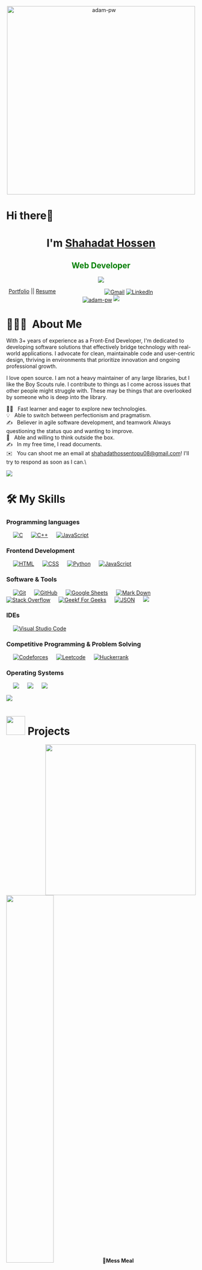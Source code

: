 <p align="center"><img   width="500"
      height="500"  src="https://github.com/user-attachments/assets/0ee3cb87-6e69-467a-b04e-1df679ab21f2" alt="adam-pw" /></p>

# Hi there👋

<h1 align="center">I'm <a href="https://100rabhcsmc.github.io/Me.io/" target="blank">
Shahadat Hossen</a></h1>
<h2 style="color: green" align="center">Web Developer</h2>
<p align="center">
  <img src="https://readme-typing-svg.herokuapp.com?font=ROBOT&duration=2500&size=20&color=39FF14&background=000000&center=true&vCenter=true&width=490&lines=%3E+Works+on+Front-End+Development+🌟">
</p>

<p align='center'>
	<a href="https://100rabhcsmc.github.io/Me.io/" target="blank">Portfolio</a>
	||
	<a  href="https://github.com/user-attachments/files/16478575/BubbleCV__3_.1.pdf">Resume</a>
	  &emsp;
	  &emsp;
	  &emsp;
	  &emsp;
	  &emsp;
	  &emsp;
	  &emsp;
	<a  href="mailto:ahmed.7oskaa@gmail.com"><img align='center' src="https://img.shields.io/badge/gmail-%23EA4335.svg?style=plastic&logo=gmail&logoColor=white" alt="Gmail"/></a>
	<a href="https://www.linkedin.com/in/7oskaa/"><img align='center' src="https://img.shields.io/badge/linkedin-%230A66C2.svg?style=plastic&logo=linkedin&logoColor=white" alt="LinkedIn"/></a>
	  &emsp;
	  &emsp;
	  &emsp;
	  &emsp;
	  &emsp;
	  &emsp;
	<a href="https://www.linkedin.com/in/7oskaa/"><img align='center' src="https://komarev.com/ghpvc/?username=adam-pw&label=Profile%20views&color=0e75b6&style=flat" alt="adam-pw" /></a>
	<img src="https://user-images.githubusercontent.com/73097560/115834477-dbab4500-a447-11eb-908a-139a6edaec5c.gif">
</p>

# 👨🏻‍💻 &nbsp;About Me
<p>With 3+ years of experience as a Front-End Developer, I'm dedicated to developing software solutions that effectively bridge technology with real-world applications. I advocate for clean, maintainable code and user-centric design, thriving in environments that prioritize innovation and ongoing professional growth.</p>

<p>I love open source. I am not a heavy maintainer of any large libraries, but I like the Boy Scouts rule. I contribute to things as I come across issues that other people might struggle with. These may be things that are overlooked by someone who is deep into the library. </p>

👨‍💻 &nbsp; Fast learner and eager to explore new technologies. \
💡 &nbsp; Able to switch between perfectionism and pragmatism.\
✍️ &nbsp; Believer in agile software development, and teamwork  Always questioning the status quo and wanting to improve.\
🌱 &nbsp; Able and willing to think outside the box.\
✍️ &nbsp; In my free time, I read documents.\
✉️ &nbsp; You can shoot me an email at shahadathossentopu08@gmail.com! I'll try to respond as soon as I can.\

<img src="https://user-images.githubusercontent.com/73097560/115834477-dbab4500-a447-11eb-908a-139a6edaec5c.gif">

# 🛠️ My Skills

###  Programming languages
<p align="left"> 
  &emsp; 
  <a href="#"><img alt="C" src="https://img.shields.io/badge/C%20-%232370ED.svg?style=plastic&logo=c&logoColor=white"></a> 
  &emsp;
  <a href="#"> <img alt="C++" src="https://img.shields.io/badge/C++%20-%2300599C.svg?style=plastic&logo=c%2B%2B&logoColor=white"></a> 
  &emsp;
  <a href="#"><img alt="JavaScript" src="https://img.shields.io/badge/JavaScript%20-%23F7DF1E.svg?style=plastic&logo=javascript&logoColor=black"></a>
</p>


###  Frontend Development
<p align="left"> 
  &emsp; 
  <a href="#"><img alt="HTML" src="https://img.shields.io/badge/HTML5%20-%23E34F26.svg?style=plastic&logo=html5&logoColor=white"></a>   
  &emsp;
  <a href="#"><img alt="CSS" src="https://img.shields.io/badge/CSS%20-%231572B6.svg?style=plastic&logo=css3&logoColor=white"></a> 
  &emsp;
  <a href="#"><img alt="Python" src="https://img.shields.io/badge/react-%2361DAFB.svg?style=plastic&logo=React&logoColor=black"></a>
  &emsp;
  <a href="#"><img alt="JavaScript" src="https://img.shields.io/badge/JavaScript%20-%23F7DF1E.svg?style=plastic&logo=javascript&logoColor=black"></a>
</p>


 ###  Software & Tools
<p align="left">
  &emsp;
    <a href="#"><img alt="Git" src="https://img.shields.io/badge/Git%20-%23F05033.svg?style=plastic&logo=git&logoColor=white"></a>
  &emsp;
    <a href="#"><img alt="GitHub" src="https://img.shields.io/badge/github-%23181717.svg?style=plastic&logo=github&logoColor=white"></a>
  &emsp;
    <a href="#"><img alt="Google Sheets" src="https://img.shields.io/badge/Google%20Sheets%20-%2334A853.svg?style=plastic&logo=google%20sheets&logoColor=white"></a>
  &emsp;
    <a href="#"><img alt="Mark Down" src="https://img.shields.io/badge/Markdown-000000?style=plastic&logo=markdown&logoColor=white"></a>
  &emsp;
    <a href="#"><img alt="Stack Overflow" src="https://img.shields.io/badge/-Stack%20Overflow-FE7A16?style=plastic&logo=stack-overflow&logoColor=white"></a>
  &emsp;
    <a href="#"><img alt="Geekf For Geeks" src="https://img.shields.io/badge/geeksforgeeks-%230F9D58.svg?style=plastic&logo=geeksforgeeks&logoColor=white"></a>
  &emsp;
    <a href="#"><img alt="JSON" img src="https://img.shields.io/badge/json-%23000000.svg?style=plastic&logo=json&logoColor=white"></a>
    &emsp;
    <a href="#"><img src="https://img.shields.io/badge/latex-%23008080.svg?&style=plastic&logo=latex&logoColor=white" /></a>
    &emsp;
</p>


 ###  IDEs
<p align="left">
  &emsp;
    <a href="#"><img alt="Visual Studio Code" src="https://img.shields.io/badge/Visual%20Studio%20Code-0078d7.svg?style=plastic&logo=visual-studio-code&logoColor=white"></a>
  &emsp;
</p>


 ###  Competitive Programming & Problem Solving
<p align="left">
  &emsp;
    <a href="#"><img alt = "Codeforces" src="https://img.shields.io/badge/codeforces%20-%231F8ACB.svg?style=plastic&logo=codeforces&logoColor=white" /></a>	
  &emsp;
    <a href="#"><img alt = "Leetcode" src="https://img.shields.io/badge/leetcode%20-%23FFA116.svg?style=plastic&logo=leetcode&logoColor=black" /></a>
  &emsp;
    <a href="#"><img alt = "Huckerrank" src="https://img.shields.io/badge/hackerrank-%232EC866.svg?style=plastic&logo=hackerrank&logoColor=white" /></a>
</p>


 ###  Operating Systems
<p align="left">
  &emsp;
    <a href="#"><img src="https://img.shields.io/badge/Linux-FCC624?style=plastic&logo=linux&logoColor=black"></a>
  &emsp;
    <a href="#"><img src="https://img.shields.io/badge/Ubuntu-E95420?style=plastic&logo=ubuntu&logoColor=white"></a>
  &emsp;
    <a href="#"><img src="https://img.shields.io/badge/Windows-0078D6?style=plastic&logo=windows&logoColor=white"></a>
</p>

<img src="https://user-images.githubusercontent.com/73097560/115834477-dbab4500-a447-11eb-908a-139a6edaec5c.gif">

# <picture><img src = "https://github.com/7oSkaaa/7oSkaaa/blob/main/Images/about_me.gif?raw=true" width = 50px></picture> Projects

<picture> <img align="right" src="https://github.com/7oSkaaa/7oSkaaa/blob/main/Images/Right_Side.gif?raw=true" width = 400px></picture>

<img width='50%' src="https://user-images.githubusercontent.com/73097560/115834477-dbab4500-a447-11eb-908a-139a6edaec5c.gif">
🤞<strong>Mess Meal</strong>
 	<p>This is online mess system. There all members can register and everyone cab be fill up there own meal.</p>
  	<p>Tecnology: javaScript, react, strapi</p>
   	<p><a href="https://100rabhcsmc.github.io/Me.io/" target="blank">live link</a>  &&  <a href="https://100rabhcsmc.github.io/Me.io/" target="blank">src code</a></p>
    <img width='50%' src="https://user-images.githubusercontent.com/73097560/115834477-dbab4500-a447-11eb-908a-139a6edaec5c.gif">
🤞<strong>Mess Meal</strong>
 	<p>This is online mess system. There all members can register and everyone cab be fill up there own meal.</p>
  	<p>Tecnology: javaScript, react, strapi</p>
   	<p><a href="https://100rabhcsmc.github.io/Me.io/" target="blank">live link</a>  &&  <a href="https://100rabhcsmc.github.io/Me.io/" target="blank">src code</a></p>
    <img width='50%' src="https://user-images.githubusercontent.com/73097560/115834477-dbab4500-a447-11eb-908a-139a6edaec5c.gif">
🤞<strong>Mess Meal</strong>
 	<p>This is online mess system. There all members can register and everyone cab be fill up there own meal.</p>
  	<p>Tecnology: javaScript, react, strapi</p>
   	<p><a href="https://100rabhcsmc.github.io/Me.io/" target="blank">live link</a>  &&  <a href="https://100rabhcsmc.github.io/Me.io/" target="blank">src code</a></p>
    <img width='50%' src="https://user-images.githubusercontent.com/73097560/115834477-dbab4500-a447-11eb-908a-139a6edaec5c.gif">
🤞<strong>Mess Meal</strong>
 	<p>This is online mess system. There all members can register and everyone cab be fill up there own meal.</p>
  	<p>Tecnology: javaScript, react, strapi</p>
   	<p><a href="https://100rabhcsmc.github.io/Me.io/" target="blank">live link</a>  &&  <a href="https://100rabhcsmc.github.io/Me.io/" target="blank">src code</a></p>
    <img width='50%' src="https://user-images.githubusercontent.com/73097560/115834477-dbab4500-a447-11eb-908a-139a6edaec5c.gif">
🤞<strong>Mess Meal</strong>
 	<p>This is online mess system. There all members can register and everyone cab be fill up there own meal.</p>
  	<p>Tecnology: javaScript, react, strapi</p>
   	<p><a href="https://100rabhcsmc.github.io/Me.io/" target="blank">live link</a>  &&  <a href="https://100rabhcsmc.github.io/Me.io/" target="blank">src code</a></p>
<br>

<img src="https://user-images.githubusercontent.com/73097560/115834477-dbab4500-a447-11eb-908a-139a6edaec5c.gif">

<h1 align='center'> Connect with me <img src='https://raw.githubusercontent.com/ShahriarShafin/ShahriarShafin/main/Assets/handshake.gif' width="100px"> </h1>
<p align="center">
	<a href="mailto:ahmed.7oskaa@gmail.com"><img img src="https://img.shields.io/badge/gmail-%23EA4335.svg?style=plastic&logo=gmail&logoColor=white" alt="Gmail"/></a>
	<a href="https://github.com/7oSkaaa"><img src="https://img.shields.io/badge/github-%23181717.svg?style=plastic&logo=github&logoColor=white" alt="GitHub"/></a>
	<a href="https://wa.me/0201208822340"><img src="https://img.shields.io/badge/whatsapp-%2325D366.svg?style=plastic&logo=whatsapp&logoColor=white" alt="Whatsapp"/></a>
	<a href="https://www.linkedin.com/in/7oskaa/"><img src="https://img.shields.io/badge/linkedin-%230A66C2.svg?style=plastic&logo=linkedin&logoColor=white" alt="LinkedIn"/></a>
	<a href="https://www.facebook.com/7oSkaaa"><img src="https://img.shields.io/badge/facebook-%231877F2.svg?style=plastic&logo=facebook&logoColor=white" alt="Facebook"/></a>
	<a href="https://www.instagram.com/ahmed_7oskaa/"><img src="https://img.shields.io/badge/instagram-%23E4405F.svg?style=plastic&logo=instagram&logoColor=white" alt="Instagram"/></a>
	<a href="https://msng.link/o/?ahmed.7oskaa=sc"><img src="https://img.shields.io/badge/snapchat-%23FFFC00.svg?style=plastic&logo=snapchat&logoColor=black" alt="Snap Chat"/></a>
</p>
<p align="center"><img src="https://media.giphy.com/media/jpVnC65DmYeyRL4LHS/giphy.gif" width="20%"></p>
<p align="center">
  <img src="https://capsule-render.vercel.app/api?type=waving&color=gradient&height=65&section=footer"/>
</p>
Last Edited on: 03/08/2024
